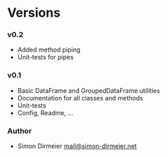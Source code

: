 Versions
========

### v0.2

* Added method piping
* Unit-tests for pipes

### v0.1

* Basic DataFrame and GroupedDataFrame utilities
* Documentation for all classes and methods
* Unit-tests
* Config, Readme, ...

### Author

* Simon Dirmeier <a href="mailto:mail@simon-dirmeier.net">mail@simon-dirmeier.net</a>
